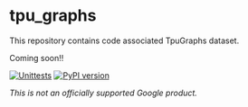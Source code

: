 # tpu_graphs

This repository contains code associated TpuGraphs dataset.

Coming soon!!

[![Unittests](https://github.com/google-research-datasets/tpu_graphs/actions/workflows/pytest_and_autopublish.yml/badge.svg)](https://github.com/google-research-datasets/tpu_graphs/actions/workflows/pytest_and_autopublish.yml)
[![PyPI version](https://badge.fury.io/py/tpu_graphs.svg)](https://badge.fury.io/py/tpu_graphs)


*This is not an officially supported Google product.*
